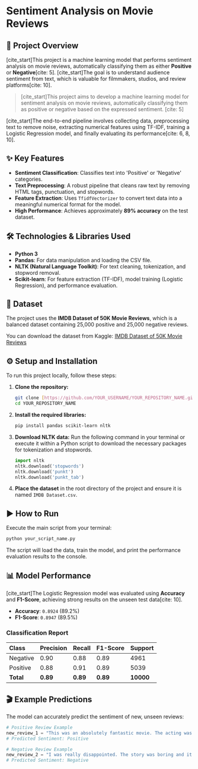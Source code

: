 # Sentiment Analysis on Movie Reviews

## 🚀 Project Overview

[cite_start]This project is a machine learning model that performs sentiment analysis on movie reviews, automatically classifying them as either **Positive** or **Negative**[cite: 5]. [cite_start]The goal is to understand audience sentiment from text, which is valuable for filmmakers, studios, and review platforms[cite: 10].

> [cite_start]This project aims to develop a machine learning model for sentiment analysis on movie reviews, automatically classifying them as positive or negative based on the expressed sentiment. [cite: 5]

[cite_start]The end-to-end pipeline involves collecting data, preprocessing text to remove noise, extracting numerical features using TF-IDF, training a Logistic Regression model, and finally evaluating its performance[cite: 6, 8, 10].

## ✨ Key Features

* **Sentiment Classification**: Classifies text into 'Positive' or 'Negative' categories.
* **Text Preprocessing**: A robust pipeline that cleans raw text by removing HTML tags, punctuation, and stopwords.
* **Feature Extraction**: Uses `TfidfVectorizer` to convert text data into a meaningful numerical format for the model.
* **High Performance**: Achieves approximately **89% accuracy** on the test dataset.

## 🛠️ Technologies & Libraries Used

* **Python 3**
* **Pandas**: For data manipulation and loading the CSV file.
* **NLTK (Natural Language Toolkit)**: For text cleaning, tokenization, and stopword removal.
* **Scikit-learn**: For feature extraction (TF-IDF), model training (Logistic Regression), and performance evaluation.

## 💾 Dataset

The project uses the **IMDB Dataset of 50K Movie Reviews**, which is a balanced dataset containing 25,000 positive and 25,000 negative reviews.

You can download the dataset from Kaggle: [IMDB Dataset of 50K Movie Reviews](https://www.kaggle.com/datasets/lakshmi25npathi/imdb-dataset-of-50k-movie-reviews)

## ⚙️ Setup and Installation

To run this project locally, follow these steps:

1.  **Clone the repository:**
    ```bash
    git clone [https://github.com/YOUR_USERNAME/YOUR_REPOSITORY_NAME.git](https://github.com/YOUR_USERNAME/YOUR_REPOSITORY_NAME.git)
    cd YOUR_REPOSITORY_NAME
    ```

2.  **Install the required libraries:**
    ```bash
    pip install pandas scikit-learn nltk
    ```

3.  **Download NLTK data:**
    Run the following command in your terminal or execute it within a Python script to download the necessary packages for tokenization and stopwords.
    ```python
    import nltk
    nltk.download('stopwords')
    nltk.download('punkt')
    nltk.download('punkt_tab')
    ```

4.  **Place the dataset** in the root directory of the project and ensure it is named `IMDB Dataset.csv`.

## ▶️ How to Run

Execute the main script from your terminal:

```bash
python your_script_name.py
```

The script will load the data, train the model, and print the performance evaluation results to the console.

## 📊 Model Performance

[cite_start]The Logistic Regression model was evaluated using **Accuracy** and **F1-Score**, achieving strong results on the unseen test data[cite: 10].

* **Accuracy**: `0.8924` (89.2%)
* **F1-Score**: `0.8947` (89.5%)

### Classification Report

| Class    | Precision | Recall | F1-Score | Support |
| :------- | :-------- | :----- | :------- | :------ |
| Negative | 0.90      | 0.88   | 0.89     | 4961    |
| Positive | 0.88      | 0.91   | 0.89     | 5039    |
| **Total**| **0.89** | **0.89** | **0.89** | **10000**|


## 🎬 Example Predictions

The model can accurately predict the sentiment of new, unseen reviews:

```python
# Positive Review Example
new_review_1 = "This was an absolutely fantastic movie. The acting was superb and the plot was thrilling!"
# Predicted Sentiment: Positive

# Negative Review Example
new_review_2 = "I was really disappointed. The story was boring and it felt way too long."
# Predicted Sentiment: Negative
```
